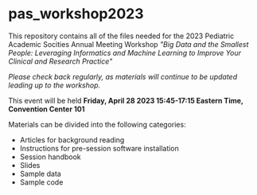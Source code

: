 # pas_workshop2023
This repository contains all of the files needed for the 2023 Pediatric Academic Socities Annual Meeting Workshop
*"Big Data and the Smallest People: Leveraging Informatics and Machine Learning to Improve Your Clinical and Research Practice"*  

*Please check back regularly, as materials will continue to be updated leading up to the workshop.*

This event will be held **Friday, April 28 2023 15:45-17:15 Eastern Time, Convention Center 101**  

Materials can be divided into the following categories:  
- Articles for background reading  
- Instructions for pre-session software installation  
- Session handbook  
- Slides  
- Sample data  
- Sample code  
